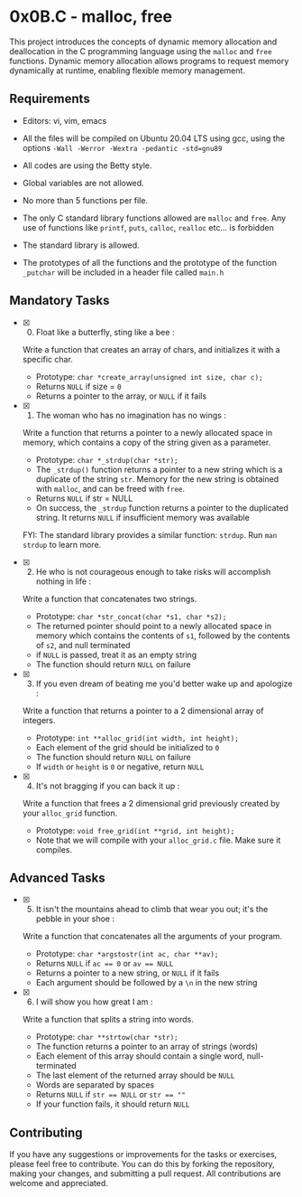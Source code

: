 # 0x0B.C - malloc, free


This project introduces the concepts of dynamic memory allocation and deallocation in the C programming language using the `malloc` and `free` functions. Dynamic memory allocation allows programs to request memory dynamically at runtime, enabling flexible memory management.

## Requirements

-   Editors: vi, vim, emacs
    
-   All the files will be compiled on Ubuntu 20.04 LTS using gcc, using the options  `-Wall -Werror -Wextra -pedantic -std=gnu89`
    
-   All codes are using the Betty style.
    
-   Global variables are not allowed.
    
-   No more than 5 functions per file.
- The only C standard library functions allowed are `malloc` and `free`. Any use of functions like `printf`, `puts`, `calloc`, `realloc` etc… is forbidden
-   The standard library is allowed.

-   The prototypes of all the functions and the prototype of the function  `_putchar`  will be included in a header file called  `main.h`
    

## Mandatory Tasks

- [x] 0. Float like a butterfly, sting like a bee : 

	Write a function that creates an array of chars, and initializes it with a specific char.

	-   Prototype: `char *create_array(unsigned int size, char c);`
	-   Returns `NULL` if size = `0`
	-   Returns a pointer to the array, or `NULL` if it fails

- [x] 1. The woman who has no imagination has no wings : 

	Write a function that returns a pointer to a newly allocated space in memory, which contains a copy of the string given as a parameter.

	-   Prototype: `char *_strdup(char *str);`
	-   The `_strdup()` function returns a pointer to a new string which is a duplicate of the string `str`. Memory for the new string is obtained with `malloc`, and can be freed with `free`.
	-   Returns `NULL` if str = NULL
	-   On success, the `_strdup` function returns a pointer to the duplicated string. It returns `NULL` if insufficient memory was available

	FYI: The standard library provides a similar function: `strdup`. Run `man strdup` to learn more.

- [x] 2. He who is not courageous enough to take risks will accomplish nothing in life : 

   Write a function that concatenates two strings.

	-   Prototype: `char *str_concat(char *s1, char *s2);`
	-   The returned pointer should point to a newly allocated space in memory which contains the contents of `s1`, followed by the contents of `s2`, and null terminated
	-   if `NULL` is passed, treat it as an empty string
	-   The function should return `NULL` on failure

- [x] 3. If you even dream of beating me you'd better wake up and apologize : 

	Write a function that returns a pointer to a 2 dimensional array of integers.

	-   Prototype: `int **alloc_grid(int width, int height);`
	-   Each element of the grid should be initialized to `0`
	-   The function should return `NULL` on failure
	-   If `width` or `height` is `0` or negative, return `NULL`

- [x] 4. It's not bragging if you can back it up :
	
	Write a function that frees a 2 dimensional grid previously created by your `alloc_grid` function.

	-   Prototype: `void free_grid(int **grid, int height);`
	-   Note that we will compile with your `alloc_grid.c` file. Make sure it compiles.

## Advanced Tasks

- [x] 5. It isn't the mountains ahead to climb that wear you out; it's the pebble in your shoe : 

	Write a function that concatenates all the arguments of your program.

	-   Prototype: `char *argstostr(int ac, char **av);`
	-   Returns `NULL` if `ac == 0` or `av == NULL`
	-   Returns a pointer to a new string, or `NULL` if it fails
	-   Each argument should be followed by a `\n` in the new string

- [x] 6. I will show you how great I am : 

	Write a function that splits a string into words.

	-   Prototype: `char **strtow(char *str);`
	-   The function returns a pointer to an array of strings (words)
	-   Each element of this array should contain a single word, null-terminated
	-   The last element of the returned array should be `NULL`
	-   Words are separated by spaces
	-   Returns `NULL` if `str == NULL` or `str == ""`
	-   If your function fails, it should return `NULL`


## Contributing

If you have any suggestions or improvements for the tasks or exercises, please feel free to contribute. You can do this by forking the repository, making your changes, and submitting a pull request. All contributions are welcome and appreciated.